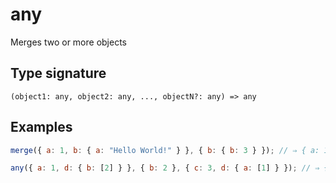 # any

Merges two or more objects

## Type signature

```
(object1: any, object2: any, ..., objectN?: any) => any
```

## Examples

```javascript
merge({ a: 1, b: { a: "Hello World!" } }, { b: { b: 3 } }); // ⇒ { a: 1, b: { a: "Hello World", b: 3 } }
```

```javascript
any({ a: 1, d: { b: [2] } }, { b: 2 }, { c: 3, d: { a: [1] } }); // ⇒ { a: 1, b: 2, c: 3, d: {a: b} }
```
